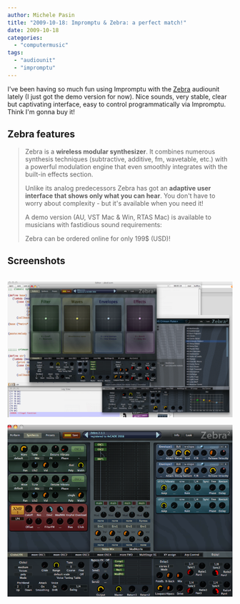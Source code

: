 ```yaml
---
author: Michele Pasin
title: "2009-10-18: Impromptu & Zebra: a perfect match!"
date: 2009-10-18
categories: 
  - "computermusic"
tags: 
  - "audiounit"
  - "impromptu"
---
```


I've been having so much fun using Impromptu with the [Zebra](http://www.u-he.com/zebra/) audiounit lately (I just got the demo version for now). Nice sounds, very stable, clear but captivating interface, easy to control programmatically via Impromptu. Think I'm gonna buy it!

## Zebra features

> Zebra is a **wireless modular synthesizer**. It combines numerous synthesis techniques (subtractive, additive, fm, wavetable, etc.) with a powerful modulation engine that even smoothly integrates with the built-in effects section.
> 
> Unlike its analog predecessors Zebra has got an **adaptive user interface that shows only what you can hear**. You don't have to worry about complexity - but it's available when you need it!
> 
> A demo version (AU, VST Mac & Win, RTAS Mac) is available to musicians with fastidious sound requirements:
> 
> Zebra can be ordered online for only 199$ (USD)!

## Screenshots

 [![Image zebra1.png](../assets/images/zebra1.png)](../assets/images/zebra1.png)

[![Image zebra2.png](../assets/images/zebra2.png)](../assets/images/zebra2.png)

